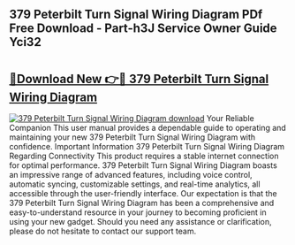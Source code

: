 ## 379 Peterbilt Turn Signal Wiring Diagram PDf Free Download - Part-h3J Service Owner Guide Yci32

# <h2><a href="http://dfku0u.blite.top/?on=379+Peterbilt+Turn+Signal+Wiring+Diagram">🔗Download New 👉🔴 379 Peterbilt Turn Signal Wiring Diagram</a></h2>

[![379 Peterbilt Turn Signal Wiring Diagram download](https://i.imgur.com/lujVjoI.png)](http://dfku0u.blite.top/?on=379+Peterbilt+Turn+Signal+Wiring+Diagram)
Your Reliable Companion This user manual provides a dependable guide to operating and maintaining your new 379 Peterbilt Turn Signal Wiring Diagram with confidence. Important Information 379 Peterbilt Turn Signal Wiring Diagram Regarding Connectivity This product requires a stable internet connection for optimal performance. 379 Peterbilt Turn Signal Wiring Diagram boasts an impressive range of advanced features, including voice control, automatic syncing, customizable settings, and real-time analytics, all accessible through the user-friendly interface. Our expectation is that the 379 Peterbilt Turn Signal Wiring Diagram has been a comprehensive and easy-to-understand resource in your journey to becoming proficient in using your new gadget. Should you need any assistance or clarification, please do not hesitate to contact our support team.
